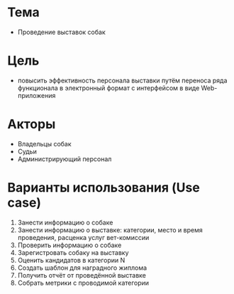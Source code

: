 # Тема
- Проведение выставок собак

# Цель
- повысить эффективность персонала выставки путём переноса ряда функционала в электронный формат с интерфейсом в виде Web-приложения

# Акторы
- Владельцы собак
- Судьи
- Администрирующий персонал

# Варианты использования (Use case)
1) Занести информацию о собаке
2) Занести информацию о выставке: категории, место и время проведения, расценка услуг вет-комиссии
3) Проверить информацию о собаке
4) Зарегистровать собаку на выставку
5) Оценить кандидатов в категории N
6) Создать шаблон для наградного жиплома
7) Получить отчёт от проведённой выставке
8) Собрать метрики с проводимой категории
